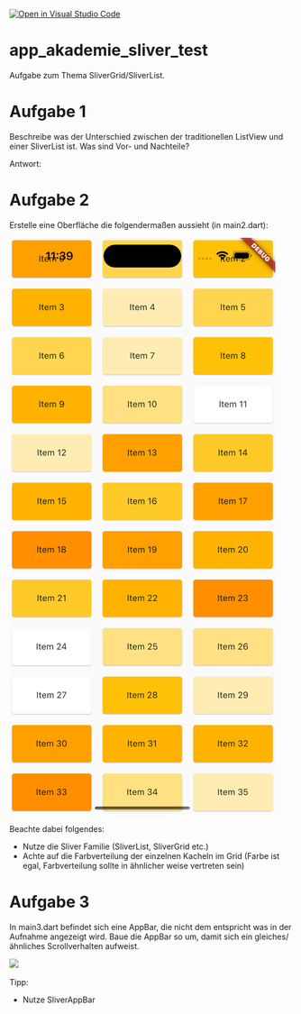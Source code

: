 [![Open in Visual Studio Code](https://classroom.github.com/assets/open-in-vscode-718a45dd9cf7e7f842a935f5ebbe5719a5e09af4491e668f4dbf3b35d5cca122.svg)](https://classroom.github.com/online_ide?assignment_repo_id=11314187&assignment_repo_type=AssignmentRepo)
# app_akademie_sliver_test

Aufgabe zum Thema SliverGrid/SliverList.


# Aufgabe 1
Beschreibe was der Unterschied zwischen der traditionellen ListView und einer SliverList ist. Was sind Vor- und Nachteile?

Antwort:


# Aufgabe 2
Erstelle eine Oberfläche die folgendermaßen aussieht (in main2.dart):

![](screenshots/aufgabe2/screenshot.png)

Beachte dabei folgendes:

- Nutze die Sliver Familie (SliverList, SliverGrid etc.)
- Achte auf die Farbverteilung der einzelnen Kacheln im Grid (Farbe ist egal, Farbverteilung sollte in ähnlicher weise vertreten sein)

# Aufgabe 3
In main3.dart befindet sich eine AppBar, die nicht dem entspricht was in der Aufnahme angezeigt wird. Baue die AppBar so um, damit sich ein gleiches/ähnliches Scrollverhalten aufweist.


![](screenshots/aufgabe3/aufgabe3.gif)

Tipp: 
- Nutze SliverAppBar
